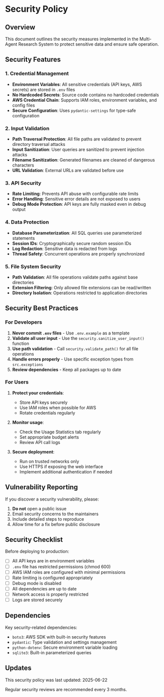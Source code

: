 # Security Policy

## Overview

This document outlines the security measures implemented in the Multi-Agent Research System to protect sensitive data and ensure safe operation.

## Security Features

### 1. Credential Management
- **Environment Variables**: All sensitive credentials (API keys, AWS secrets) are stored in `.env` files
- **No Hardcoded Secrets**: Source code contains no hardcoded credentials
- **AWS Credential Chain**: Supports IAM roles, environment variables, and config files
- **Secure Configuration**: Uses `pydantic-settings` for type-safe configuration

### 2. Input Validation
- **Path Traversal Protection**: All file paths are validated to prevent directory traversal attacks
- **Input Sanitization**: User queries are sanitized to prevent injection attacks
- **Filename Sanitization**: Generated filenames are cleaned of dangerous characters
- **URL Validation**: External URLs are validated before use

### 3. API Security
- **Rate Limiting**: Prevents API abuse with configurable rate limits
- **Error Handling**: Sensitive error details are not exposed to users
- **Debug Mode Protection**: API keys are fully masked even in debug output

### 4. Data Protection
- **Database Parameterization**: All SQL queries use parameterized statements
- **Session IDs**: Cryptographically secure random session IDs
- **Log Redaction**: Sensitive data is redacted from logs
- **Thread Safety**: Concurrent operations are properly synchronized

### 5. File System Security
- **Path Validation**: All file operations validate paths against base directories
- **Extension Filtering**: Only allowed file extensions can be read/written
- **Directory Isolation**: Operations restricted to application directories

## Security Best Practices

### For Developers

1. **Never commit `.env` files** - Use `.env.example` as a template
2. **Validate all user input** - Use the `security.sanitize_user_input()` function
3. **Use path validation** - Call `security.validate_path()` for all file operations
4. **Handle errors properly** - Use specific exception types from `src.exceptions`
5. **Review dependencies** - Keep all packages up to date

### For Users

1. **Protect your credentials**:
   - Store API keys securely
   - Use IAM roles when possible for AWS
   - Rotate credentials regularly

2. **Monitor usage**:
   - Check the Usage Statistics tab regularly
   - Set appropriate budget alerts
   - Review API call logs

3. **Secure deployment**:
   - Run on trusted networks only
   - Use HTTPS if exposing the web interface
   - Implement additional authentication if needed

## Vulnerability Reporting

If you discover a security vulnerability, please:

1. **Do not** open a public issue
2. Email security concerns to the maintainers
3. Include detailed steps to reproduce
4. Allow time for a fix before public disclosure

## Security Checklist

Before deploying to production:

- [ ] All API keys are in environment variables
- [ ] `.env` file has restricted permissions (chmod 600)
- [ ] AWS IAM roles are configured with minimal permissions
- [ ] Rate limiting is configured appropriately
- [ ] Debug mode is disabled
- [ ] All dependencies are up to date
- [ ] Network access is properly restricted
- [ ] Logs are stored securely

## Dependencies

Key security-related dependencies:
- `boto3`: AWS SDK with built-in security features
- `pydantic`: Type validation and settings management
- `python-dotenv`: Secure environment variable loading
- `sqlite3`: Built-in parameterized queries

## Updates

This security policy was last updated: 2025-06-22

Regular security reviews are recommended every 3 months.